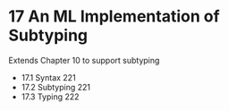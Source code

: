 # 17 An ML Implementation of Subtyping

Extends Chapter 10 to support subtyping

- 17.1 Syntax 221
- 17.2 Subtyping 221
- 17.3 Typing 222

